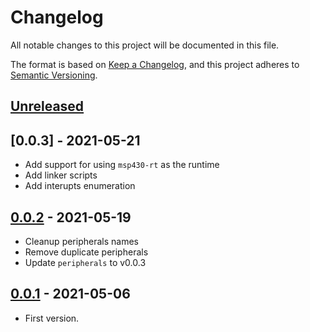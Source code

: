 # Changelog
All notable changes to this project will be documented in this file.

The format is based on [Keep a Changelog](https://keepachangelog.com/en/1.0.0/),
and this project adheres to [Semantic Versioning](https://semver.org/spec/v2.0.0.html).

## [Unreleased]

## [0.0.3] - 2021-05-21
- Add support for using `msp430-rt` as the runtime
- Add linker scripts
- Add interupts enumeration

## [0.0.2] - 2021-05-19
- Cleanup peripherals names
- Remove duplicate peripherals
- Update `peripherals` to v0.0.3

## [0.0.1] - 2021-05-06
- First version.

[Unreleased]: https://github.com/kellda/msp430-periph/compare/40952abb71b410157bc322d2800d3ca482767716...HEAD
[0.0.2]: https://github.com/kellda/msp430-periph/compare/cd8d3e725ecb76594f53f63c2261ceb669b8626d...40952abb71b410157bc322d2800d3ca482767716
[0.0.1]: https://github.com/kellda/msp430-periph/tree/cd8d3e725ecb76594f53f63c2261ceb669b8626d
